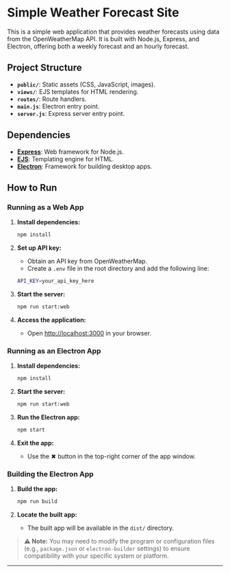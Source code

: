 # Simple Weather Forecast Site

This is a simple web application that provides weather forecasts using data from the OpenWeatherMap API. It is built with Node.js, Express, and Electron, offering both a weekly forecast and an hourly forecast.

## Project Structure

- **`public/`**: Static assets (CSS, JavaScript, images).
- **`views/`**: EJS templates for HTML rendering.
- **`routes/`**: Route handlers.
- **`main.js`**: Electron entry point.
- **`server.js`**: Express server entry point.

## Dependencies

- **[Express](https://expressjs.com/)**: Web framework for Node.js.  
- **[EJS](https://ejs.co/)**: Templating engine for HTML.  
- **[Electron](https://www.electronjs.org/)**: Framework for building desktop apps.  

## How to Run

### Running as a Web App

1. **Install dependencies:**

   ```bash
   npm install
   ```

2. **Set up API key:**
   - Obtain an API key from OpenWeatherMap.
   - Create a `.env` file in the root directory and add the following line:

   ```bash
   API_KEY=your_api_key_here
   ```

3. **Start the server:**

   ```bash
   npm run start:web
   ```

4. **Access the application:**
   - Open [http://localhost:3000](http://localhost:3000) in your browser.

### Running as an Electron App

1. **Install dependencies:**

   ```bash
   npm install
   ```

2. **Start the server:**

   ```bash
   npm run start:web
   ```

3. **Run the Electron app:**

   ```bash
   npm start
   ```

4. **Exit the app:**
   - Use the ✖ button in the top-right corner of the app window.

### Building the Electron App

1. **Build the app:**

   ```bash
   npm run build
   ```

2. **Locate the built app:**
   - The built app will be available in the `dist/` directory.

> **⚠️ Note:** You may need to modify the program or configuration files (e.g., `package.json` or `electron-builder` settings) to ensure compatibility with your specific system or platform.

---
